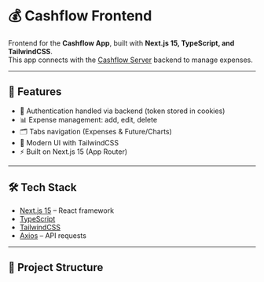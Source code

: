 # 💰 Cashflow Frontend

Frontend for the **Cashflow App**, built with **Next.js 15, TypeScript, and TailwindCSS**.  
This app connects with the [Cashflow Server](https://github.com/foisal404/cashflow-server) backend to manage expenses.

---

## 🚀 Features

- 🔐 Authentication handled via backend (token stored in cookies)
- 📊 Expense management: add, edit, delete
- 🗂️ Tabs navigation (Expenses & Future/Charts)
- 🎨 Modern UI with TailwindCSS
- ⚡ Built on Next.js 15 (App Router)

---

## 🛠️ Tech Stack

- [Next.js 15](https://nextjs.org/) – React framework
- [TypeScript](https://www.typescriptlang.org/)
- [TailwindCSS](https://tailwindcss.com/)
- [Axios](https://axios-http.com/) – API requests

---

## 📂 Project Structure
